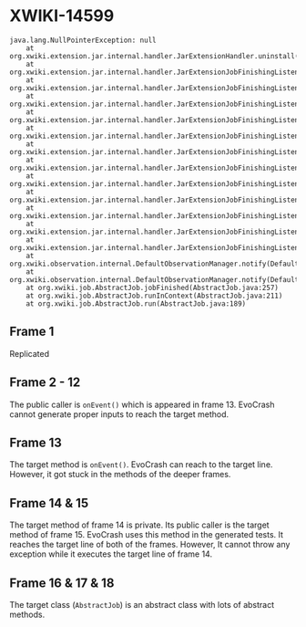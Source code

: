 # XWIKI-14599
```
java.lang.NullPointerException: null
    at org.xwiki.extension.jar.internal.handler.JarExtensionHandler.uninstall(JarExtensionHandler.java:180)
    at org.xwiki.extension.jar.internal.handler.JarExtensionJobFinishingListener.unloadJARFromNamespace(JarExtensionJobFinishingListener.java:364)
    at org.xwiki.extension.jar.internal.handler.JarExtensionJobFinishingListener.unloadJAR(JarExtensionJobFinishingListener.java:344)
    at org.xwiki.extension.jar.internal.handler.JarExtensionJobFinishingListener.unloadJARFromNamespace(JarExtensionJobFinishingListener.java:357)
    at org.xwiki.extension.jar.internal.handler.JarExtensionJobFinishingListener.unloadJAR(JarExtensionJobFinishingListener.java:344)
    at org.xwiki.extension.jar.internal.handler.JarExtensionJobFinishingListener.unloadJARFromNamespace(JarExtensionJobFinishingListener.java:357)
    at org.xwiki.extension.jar.internal.handler.JarExtensionJobFinishingListener.unloadJAR(JarExtensionJobFinishingListener.java:344)
    at org.xwiki.extension.jar.internal.handler.JarExtensionJobFinishingListener.unloadJARFromNamespace(JarExtensionJobFinishingListener.java:357)
    at org.xwiki.extension.jar.internal.handler.JarExtensionJobFinishingListener.unloadJAR(JarExtensionJobFinishingListener.java:344)
    at org.xwiki.extension.jar.internal.handler.JarExtensionJobFinishingListener.unloadJAR(JarExtensionJobFinishingListener.java:328)
    at org.xwiki.extension.jar.internal.handler.JarExtensionJobFinishingListener.unloadJARsFromNamespace(JarExtensionJobFinishingListener.java:298)
    at org.xwiki.extension.jar.internal.handler.JarExtensionJobFinishingListener.onJobFinishedEvent(JarExtensionJobFinishingListener.java:259)
    at org.xwiki.extension.jar.internal.handler.JarExtensionJobFinishingListener.onEvent(JarExtensionJobFinishingListener.java:224)
    at org.xwiki.observation.internal.DefaultObservationManager.notify(DefaultObservationManager.java:304)
    at org.xwiki.observation.internal.DefaultObservationManager.notify(DefaultObservationManager.java:269)
    at org.xwiki.job.AbstractJob.jobFinished(AbstractJob.java:257)
    at org.xwiki.job.AbstractJob.runInContext(AbstractJob.java:211)
    at org.xwiki.job.AbstractJob.run(AbstractJob.java:189)
```


## Frame 1
Replicated

## Frame 2 - 12
The public caller is `onEvent()` which is appeared in frame 13. EvoCrash cannot generate proper inputs to reach the target method.

## Frame 13
The target method is `onEvent()`. EvoCrash can reach to the target line. However, it got stuck in the methods of the deeper frames.

## Frame 14 & 15
The target method of frame 14 is private. Its public caller is the target method of frame 15. EvoCrash uses this method in the generated tests. It reaches the target line of both of the frames. However, It cannot throw any exception while it executes the target line of frame 14.

## Frame 16 & 17 & 18
The target class (`AbstractJob`) is an abstract class with lots of abstract methods.
